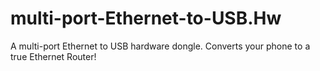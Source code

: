 # multi-port-Ethernet-to-USB.Hw
A multi-port Ethernet to USB hardware dongle. Converts your phone to a true Ethernet Router!

